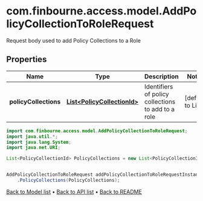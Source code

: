 # com.finbourne.access.model.AddPolicyCollectionToRoleRequest
Request body used to add Policy Collections to a Role

## Properties

Name | Type | Description | Notes
------------ | ------------- | ------------- | -------------
**policyCollections** | [**List&lt;PolicyCollectionId&gt;**](PolicyCollectionId.md) | Identifiers of policy collections to add to a role | [default to List<PolicyCollectionId>]

```java
import com.finbourne.access.model.AddPolicyCollectionToRoleRequest;
import java.util.*;
import java.lang.System;
import java.net.URI;

List<PolicyCollectionId> PolicyCollections = new List<PolicyCollectionId>();


AddPolicyCollectionToRoleRequest addPolicyCollectionToRoleRequestInstance = new AddPolicyCollectionToRoleRequest()
    .PolicyCollections(PolicyCollections);
```


[Back to Model list](../README.md#documentation-for-models) &#8226; [Back to API list](../README.md#documentation-for-api-endpoints) &#8226; [Back to README](../README.md)
